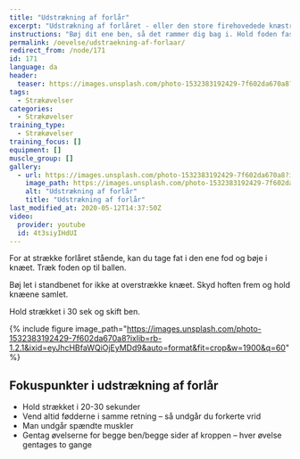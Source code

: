 ```yaml
---
title: "Udstrækning af forlår"
excerpt: "Udstrækning af forlåret - eller den store firehovedede knæstrækker (quadriceps) kan gøres stående ved at bøje det ene ben bag ved dig og holde fast i foden med en hånd. Skub hoften frem og hold knæene samlet."
instructions: "Bøj dit ene ben, så det rammer dig bag i. Hold foden fast med en hånd. Skub begge hofter fremad og hold knæene samlet. Mærk strækket på forsiden af låret."
permalink: /oevelse/udstraekning-af-forlaar/
redirect_from: /node/171
id: 171
language: da
header:
  teaser: https://images.unsplash.com/photo-1532383192429-7f602da670a8?ixlib=rb-1.2.1&ixid=eyJhcHBfaWQiOjEyMDd9&auto=format&fit=crop&w=400&q=60
tags:
  - Strækøvelser
categories:
  - Strækøvelser
training_type:
  - Strækøvelser
training_focus: []
equipment: []
muscle_group: []
gallery:
  - url: https://images.unsplash.com/photo-1532383192429-7f602da670a8?ixlib=rb-1.2.1&ixid=eyJhcHBfaWQiOjEyMDd9&auto=format&fit=crop&w=1600&q=60
    image_path: https://images.unsplash.com/photo-1532383192429-7f602da670a8?ixlib=rb-1.2.1&ixid=eyJhcHBfaWQiOjEyMDd9&auto=format&fit=crop&w=320&q=60
    alt: "Udstrækning af forlår"
    title: "Udstrækning af forlår"
last_modified_at: 2020-05-12T14:37:50Z
video:
  provider: youtube
  id: 4t3siyIHdUI
---
```


For at strække forlåret stående, kan du tage fat i den ene fod og bøje i knæet. Træk foden op til ballen.

Bøj let i standbenet for ikke at overstrække knæet. Skyd hoften frem og hold knæene samlet.

Hold strækket i 30 sek og skift ben.

{% include figure image_path="https://images.unsplash.com/photo-1532383192429-7f602da670a8?ixlib=rb-1.2.1&ixid=eyJhcHBfaWQiOjEyMDd9&auto=format&fit=crop&w=1900&q=60" %}

## Fokuspunkter i udstrækning af forlår

- Hold strækket i 20-30 sekunder
- Vend altid fødderne i samme retning – så undgår du forkerte vrid
- Man undgår spændte muskler
- Gentag øvelserne for begge ben/begge sider af kroppen – hver øvelse gentages to gange
